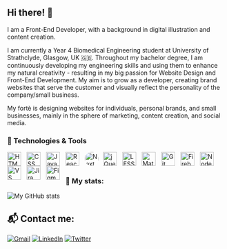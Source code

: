 ## Hi there! 👋

I am a Front-End Developer, with a background in digital illustration and content creation.

I am currently a Year 4 Biomedical Engineering student at University of Strathclyde, Glasgow, UK 🇬🇧. Throughout my bachelor degree, I am continuously developing my engineering skills and using them to enhance my natural creativity - resulting in my big passion for Website Design and Front-End Development. My aim is to grow as a developer, creating brand websites that serve the customer and visually reflect the personality of the company/small business.

My fortè is designing websites for individuals, personal brands, and small businesses, mainly in the sphere of marketing, content creation, and social media.

### 🧰 Technologies & Tools
<img align="left" style="padding-right: 10px; width: 2rem !important" alt="HTML" src="https://cdn.jsdelivr.net/gh/devicons/devicon/icons/html5/html5-original.svg"/>
<img align="left" style="padding-right: 10px; width: 2rem !important" alt="CSS" src="https://cdn.jsdelivr.net/gh/devicons/devicon/icons/css3/css3-original.svg"/>
<img align="left" style="padding-right: 10px; width: 2rem !important" alt="Javascript" src="https://cdn.jsdelivr.net/gh/devicons/devicon/icons/javascript/javascript-original.svg"/>
<img align="left" style="padding-right: 10px; width: 2rem !important" alt="ReactJS" src="https://cdn.jsdelivr.net/gh/devicons/devicon/icons/react/react-original.svg"/>
<img align="left" style="margin-right: 10px; width: 2rem !important; background: #fff !important; border-radius: 50% !important;" alt="NextJS" src="https://cdn.jsdelivr.net/gh/devicons/devicon/icons/nextjs/nextjs-original.svg"/>
<img align="left" style="padding-right: 10px; width: 2rem !important" alt="jQuery" src="https://cdn.jsdelivr.net/gh/devicons/devicon/icons/jquery/jquery-original.svg"/>
<img align="left" style="padding-right: 10px; width: 2rem !important" alt="LESS" src="https://cdn.jsdelivr.net/gh/devicons/devicon/icons/less/less-plain-wordmark.svg"/>
<img align="left" style="padding-right: 10px; width: 2rem !important" alt="MaterialUI" src="https://cdn.jsdelivr.net/gh/devicons/devicon/icons/materialui/materialui-original.svg"/>
<img align="left" style="padding-right: 10px; width: 2rem !important" alt="Git" src="https://cdn.jsdelivr.net/gh/devicons/devicon/icons/git/git-original.svg"/>
<img align="left" style="padding-right: 10px; width: 2rem !important" alt="Firebase" src="https://cdn.jsdelivr.net/gh/devicons/devicon/icons/firebase/firebase-plain.svg"/>
<img align="left" style="padding-right: 10px; width: 2rem !important" alt="NodeJS" src="https://cdn.jsdelivr.net/gh/devicons/devicon/icons/nodejs/nodejs-original.svg"/>
<img align="left" style="padding-right: 10px; width: 2rem !important" alt="VS Code" src="https://cdn.jsdelivr.net/gh/devicons/devicon/icons/vscode/vscode-original.svg"/>
<img align="left" style="padding-right: 10px; width: 2rem !important" alt="Jira" src="https://cdn.jsdelivr.net/gh/devicons/devicon/icons/vscode/jira-original.svg"/>
<img align="left" style="padding-right: 10px; width: 2rem !important" alt="Figma" src="https://cdn.jsdelivr.net/gh/devicons/devicon/icons/figma/figma-original.svg"/>

<br></br>

### 🧬 My stats:
![My GitHub stats](https://github-readme-stats.vercel.app/api?username=yassenshopov&count_private=true&show_icons=true&theme=github_dark)


## 📬️ Contact me:

[![Gmail](https://img.shields.io/badge/Gmail-D14836?style=for-the-badge&logo=gmail&logoColor=white)](mailto:yassenshopov00@gmail.com)
[![LinkedIn](https://img.shields.io/badge/LinkedIn-0077B5?style=for-the-badge&logo=linkedin&logoColor=white)](https://linkedin.com/in/yassenshopov)
[![Twitter](https://img.shields.io/badge/Twitter-1DA1F2?style=for-the-badge&logo=twitter&logoColor=white)](https://twitter.com/yassenshopov)

<!--
**yassenshopov/yassenshopov** is a ✨ _special_ ✨ repository because its `README.md` (this file) appears on your GitHub profile.

Here are some ideas to get you started:

- 🔭 I’m currently working on ...
- 🌱 I’m currently learning ...
- 👯 I’m looking to collaborate on ...
- 🤔 I’m looking for help with ...
- 💬 Ask me about ...
- 📫 How to reach me: ...
- 😄 Pronouns: ...
- ⚡ Fun fact: ...
-->
